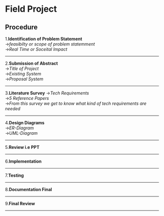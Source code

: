 # Field Project
## Procedure
1.**Identification of Problem Statement**<br>
->*feasibilty or scope of problem statemment*<br>
->*Real Time or Soceital Impact*<br>
________________________________________________________________________________________________________________________________
2.**Submission of Abstract**<br>
->*Title of Project*<br>
->*Existing System*<br>
->*Proposal System*<br>
________________________________________________________________________________________________________________________________
3.**Literature Survey**
->*Tech Requirements*<br>
->*5 Reference Papers*<br>
->*From this survey we get to know what kind of tech requirements are needed*<br>   
________________________________________________________________________________________________________________________________
4.**Design Diagrams**<br>
->*ER-Diagram*<br>
->*UML-Diagram*<br>
________________________________________________________________________________________________________________________________
5.**Review i.e PPT**
________________________________________________________________________________________________________________________________
6.**Implementation**
________________________________________________________________________________________________________________________________
7.**Testing**
________________________________________________________________________________________________________________________________
8.**Documentation Final**
________________________________________________________________________________________________________________________________
9.**Final Review**
________________________________________________________________________________________________________________________________

